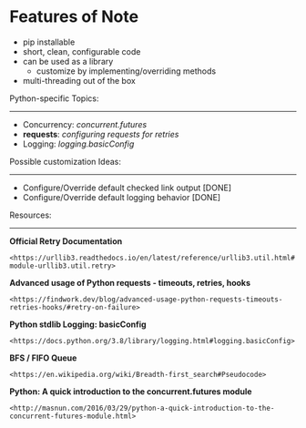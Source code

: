 Features of Note
================

* pip installable
* short, clean, configurable code
* can be used as a library
    * customize by implementing/overriding methods
* multi-threading out of the box



Python-specific Topics:

---

* Concurrency: *concurrent.futures*
* **requests**: *configuring requests for retries*
* Logging: *logging.basicConfig*


Possible customization Ideas:

---

* Configure/Override default checked link output [DONE]
* Configure/Override default logging behavior    [DONE]


Resources:

---


**Official Retry Documentation**

`<https://urllib3.readthedocs.io/en/latest/reference/urllib3.util.html#module-urllib3.util.retry>`


**Advanced usage of Python requests - timeouts, retries, hooks**

`<https://findwork.dev/blog/advanced-usage-python-requests-timeouts-retries-hooks/#retry-on-failure>`


**Python stdlib Logging: basicConfig**

`<https://docs.python.org/3.8/library/logging.html#logging.basicConfig>`


**BFS / FIFO Queue**

`<https://en.wikipedia.org/wiki/Breadth-first_search#Pseudocode>`


**Python: A quick introduction to the concurrent.futures module**

`<http://masnun.com/2016/03/29/python-a-quick-introduction-to-the-concurrent-futures-module.html>`

